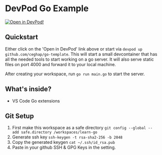 # DevPod Go Example

[![Open in DevPod!](https://devpod.sh/assets/open-in-devpod.svg)](https://devpod.sh/open#https://github.com/ceghap/go-template)

## Quickstart

Either click on the 'Open in DevPod' link above or start via `devpod up github.com/ceghap/go-template`. This will start a small devcontainer that has all the needed tools to start working on a go server.
It will also serve static files on port 4000 and forward it to your local machine.

After creating your workspace, run `go run main.go` to start the server.

## What's inside?
- VS Code Go extensions


## Git Setup

1. First make this workspace as a safe directory `git config --global --add safe.directory /workspaces/learn-go`
1. Generate ssh key `ssh-keygen -t rsa-sha2-256 -b 2048`
1. Copy the generated keygen `cat ~/.ssh/id_rsa.pub`
1. Paste in your github SSH & GPG Keys in the setting.